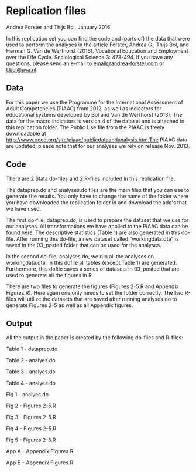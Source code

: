 
# Replication files

Andrea Forster and Thijs Bol, January 2016

In this replication set you can find the code and (parts of) the data that were used to perform 
the analyses in the article Forster, Andrea G., Thijs Bol, and Herman G. Van de Werfhorst (2016). 
Vocational Education and Employment over the Life Cycle. Sociological Science 3: 473-494. 
If you have any questions, please send an e-mail to email@andrea-forster.com or t.bol@uva.nl. 


## Data

For this paper we use the Programme for the International Assessment of Adult Competencies (PIAAC)
from 2012, as well as indicators for educational systems developed by Bol and Van de Werfhorst (2013). The data for 
the macro indicators is version 4 of the dataset and is attached in this replication folder. The Public Use file from 
the PIAAC is freely downloadable at http://www.oecd.org/site/piaac/publicdataandanalysis.htm.The PIAAC data are updated, 
please note that for our analyses we rely on release Nov. 2013.


## Code

There are 2 Stata do-files and 2 R-files included in this replication file. 

The dataprep.do and analyses.do files are the main files that you can use to generate the results. You only have 
to change the name of the folder where you have downloaded the replication folder in and download the ado's that
we have used. 

The first do-file, dataprep.do, is used to prepare the dataset that we use for our analyses. All transformations 
we have applied to the PIAAC data can be found here. The descriptive statistics (Table 1) are also generated in
this do-file. After running this do-file, a new dataset called "workingdata.dta" is saved in the 03_posted folder
that can be used for the analyses.

In the second do-file, analyses.do, we run all the analyses on workingdata.dta. In this dofile all tables (except 
Table 1) are generated. Furthermore, this dofile saves a series of datasets in 03_posted that are used to generate
all the figures in R. 

There are two files to generate the figures (Figures 2-5.R and Appendix Figures.R). Here again one only needs to
set the folder correctly. The two R-files will  utilize the datasets that are saved after running analyses.do to
generate Figures 2-5 as well as all Appendix figures.


## Output 

All the output in the paper is created by the following do-files and R-files:

Table 1	- dataprep.do

Table 2	- analyes.do

Table 3	- analyes.do

Table 4	- analyes.do

Fig 1	- analyes.do

Fig 2	- Figures 2-5.R

Fig 3	- Figures 2-5.R

Fig 4	- Figures 2-5.R

Fig 5	- Figures 2-5.R

App A	- Appendix Figures.R

App B	- Appendix Figures.R
